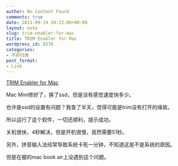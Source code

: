```yaml
---
author: No Content Found
comments: true
date: 2011-09-19 20:33:00+00:00
layout: note
slug: trim-enabler-for-mac
title: TRIM Enabler for Mac
wordpress_id: 6576
categories:
- 不好归类
post_format:
- Link
---
```


[TRIM Enabler for Mac](http://www.groths.org/?p=308)

Mac Mini修好了，换了ssd，但是没有感觉速度快多少。





也许是ssd的设置有问题？我查了半天，觉得可能是trim没有打开的缘故。





所以运行了这个软件，一切还顺利，提示成功。





关机很快，4秒解决，但是开机很慢，竟然需要51秒。





另外，拼音输入法经常导致系统卡死一分钟，不知道这是不是系统的原因。





但是在握的mac book air上没遇到这个问题。
